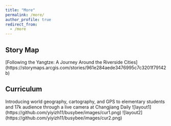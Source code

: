 ```yaml
---
title: "More"
permalink: /more/
author_profile: true
redirect_from: 
  - /more
---
```


<h2><b>Story Map</b></h2>
[Following the Yangtze: A Journey Around the Riverside Cities](https://storymaps.arcgis.com/stories/961e284aede3476995c7c3201f79142b)

<h2><b>Curriculum</b></h2>
Introducing world geography, cartography, and GPS to elementary students and 17k audience through a live camera at Changjiang Daily
![layout1](https://github.com/yiyizh11/busybee/images/cur1.png)
![layout2](https://github.com/yiyizh11/busybee/images/cur2.png)
